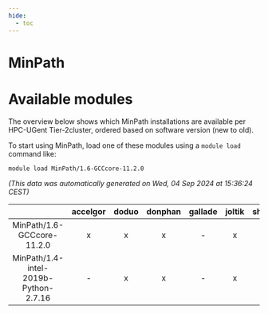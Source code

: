 ```yaml
---
hide:
  - toc
---
```


MinPath
=======

# Available modules


The overview below shows which MinPath installations are available per HPC-UGent Tier-2cluster, ordered based on software version (new to old).

To start using MinPath, load one of these modules using a `module load` command like:

```shell
module load MinPath/1.6-GCCcore-11.2.0
```

*(This data was automatically generated on Wed, 04 Sep 2024 at 15:36:24 CEST)*  

| |accelgor|doduo|donphan|gallade|joltik|shinx|skitty|
| :---: | :---: | :---: | :---: | :---: | :---: | :---: | :---: |
|MinPath/1.6-GCCcore-11.2.0|x|x|x|-|x|-|x|
|MinPath/1.4-intel-2019b-Python-2.7.16|-|x|x|-|x|-|x|
